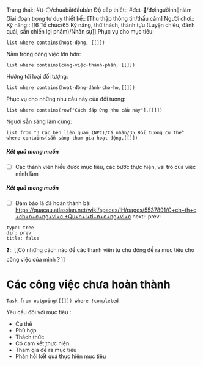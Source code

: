 Trạng thái:: #tt-⚪/chưabắtđầubàn
Độ cấp thiết:: #đct-🍃/đợingườinhậnlàm 
Giai đoạn trong tư duy thiết kế:: [Thu thập thông tin/thấu cảm]
Người chơi::
Kỹ năng:: [[6 Tổ chức/65 Kỹ năng, thử thách, thành tựu (Luyện chiêu, đánh quái, săn chiến lợi phẩm)/Nhân sự]]
Phục vụ cho mục tiêu:
```dataview
list where contains(hoạt-động, [[]])
```
Nằm trong công việc lớn hơn:
```dataview
list where contains(công-việc-thành-phần, [[]])
```
Hướng tới loại đối tượng:
```dataview
list where contains(hoạt-động-dành-cho-họ,[[]])
```
Phục vụ cho những nhu cầu này của đối tượng:
```dataview
list where contains(row["Cách đáp ứng nhu cầu này"],[[]])
```
Người sẵn sàng làm cùng:
```dataview
list from "3 Các bên liên quan (NPC)/Cá nhân/35 Đối tượng cụ thể" where contains(sẵn-sàng-tham-gia-hoạt-động,[[]])
```

##### Kết quả mong muốn
- [ ] Các thành viên hiểu được mục tiêu, các bước thực hiện, vai trò của việc mình làm
##### Kết quả mong muốn
- [ ] Đảm bảo là đã hoàn thành bài https://quacau.atlassian.net/wiki/spaces/IH/pages/5537891/C+ch+th+c+ch+n+c+ng+vi+c.+Qu+n+l+ti+n+c+ng+vi+c
next::
prev:
```breadcrumbs
type: tree
dir: prev
title: false
```

❓:: [[Có những cách nào để các thành viên tự chủ động đề ra mục tiêu cho công việc của mình？]]

# Các công việc chưa hoàn thành
```dataview
Task from outgoing([[]]) where !completed
```


Yêu cầu đối với mục tiêu :

- Cụ thể
- Phù hợp
- Thách thức
- Có cam kết thực hiện
- Tham gia đề ra mục tiêu
- Phản hồi kết quả thực hiện mục tiêu

